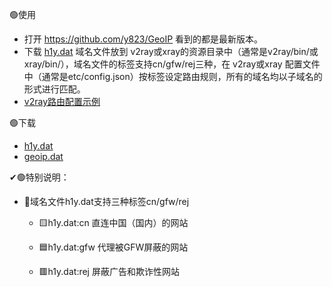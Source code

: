 
🟢使用
- 打开 https://github.com/y823/GeoIP 看到的都是最新版本。
- 下载 [h1y.dat](https://raw.githubusercontent.com/y823/GeoIP/main/geoip.dat) 域名文件放到 v2ray或xray的资源目录中（通常是v2ray/bin/或xray/bin/），域名文件的标签支持cn/gfw/rej三种，在 v2ray或xray 配置文件中（通常是etc/config.json）按标签设定路由规则，所有的域名均以子域名的形式进行匹配。
- [v2ray路由配置示例](https://github.com/y823/GeoIP/blob/main/routing.json)

🟢下载
- [h1y.dat](https://raw.githubusercontent.com/y823/GeoIP/main/h1y.dat)
- [geoip.dat](https://raw.githubusercontent.com/y823/GeoIP/main/geoip.dat)

✔🟢特别说明：

- 📌域名文件h1y.dat支持三种标签cn/gfw/rej
  - 🟨h1y.dat:cn 直连中国（国内）的网站
    
  - 🟦h1y.dat:gfw 代理被GFW屏蔽的网站
      
  - 🟥h1y.dat:rej 屏蔽广告和欺诈性网站
